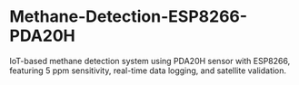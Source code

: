 # Methane-Detection-ESP8266-PDA20H
IoT-based methane detection system using PDA20H sensor with ESP8266, featuring 5 ppm sensitivity, real-time data logging, and satellite validation.
